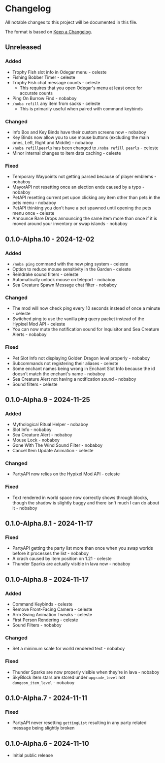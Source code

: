 # Changelog

All notable changes to this project will be documented in this file.

The format is based on [Keep a Changelog](https://keepachangelog.com/en/1.0.0/).

## Unreleased

### Added

- Trophy Fish slot info in Odegar menu - celeste
- Fishing Bobber Timer - celeste
- Trophy Fish chat message counts - celeste
  - This requires that you open Odegar's menu at least once for accurate counts
- Ping On Burrow Find - nobaboy
- `/noba refill` any item from sacks - celeste
  - This is primarily useful when paired with command keybinds

### Changed

- Info Box and Key Binds have their custom screens now - nobaboy
- Key Binds now allow you to use mouse buttons (excluding the main ones, Left, Right and Middle) - nobaboy
- `/noba refillpearls` has been changed to `/noba refill pearls` - celeste
- Minor internal changes to item data caching - celeste

### Fixed

- Temporary Waypoints not getting parsed because of player emblems - nobaboy
- MayorAPI not resetting once an election ends caused by a typo - nobaboy
- PetAPI resetting current pet upon clicking any item other than pets in the pets menu - nobaboy
- PetAPI thinking you don't have a pet spawned until opening the pets menu once - celeste
- Announce Rare Drops announcing the same item more than once if it is moved around your inventory or swap islands - nobaboy

## 0.1.0-Alpha.10 - 2024-12-02

### Added

- `/noba ping` command with the new ping system - celeste
- Option to reduce mouse sensitivity in the Garden - celeste
- Reindrake sound filters - celeste
- Automatically unlock mouse on teleport - nobaboy
- Sea Creature Spawn Message chat filter - nobaboy

### Changed

- The mod will now check ping every 10 seconds instead of once a minute - celeste
- Switched ping to use the vanilla ping query packet instead of the Hypixel Mod API - celeste
- You can now mute the notification sound for Inquisitor and Sea Creature Alerts - nobaboy

### Fixed

- Pet Slot Info not displaying Golden Dragon level properly - nobaboy
- Subcommands not registering their aliases - celeste
- Some enchant names being wrong in Enchant Slot Info because the id doesn't match the enchant's name - nobaboy
- Sea Creature Alert not having a notification sound - nobaboy
- Sound filters - celeste

## 0.1.0-Alpha.9 - 2024-11-25

### Added

- Mythological Ritual Helper - nobaboy
- Slot Info - nobaboy
- Sea Creature Alert - nobaboy
- Mouse Lock - nobaboy
- Gone With The Wind Sound Filter - nobaboy
- Cancel Item Update Animation - celeste

### Changed

- PartyAPI now relies on the Hypixel Mod API - celeste

### Fixed

- Text rendered in world space now correctly shows through blocks, though the shadow is slightly buggy and there isn't much I can do about it - nobaboy

## 0.1.0-Alpha.8.1 - 2024-11-17

### Fixed

- PartyAPI getting the party list more than once when you swap worlds before it processes the list - nobaboy
- A crash caused by item position on 1.21 - celeste
- Thunder Sparks are actually visible in lava now - nobaboy

## 0.1.0-Alpha.8 - 2024-11-17

### Added

- Command Keybinds - celeste
- Remove Front-Facing Camera - celeste
- Arm Swing Animation Tweaks - celeste
- First Person Rendering - celeste
- Sound Filters - nobaboy

### Changed

- Set a minimum scale for world rendered text - nobaboy

### Fixed

- Thunder Sparks are now properly visible when they're in lava - nobaboy
- SkyBlock item stars are stored under `upgrade_level` not `dungeon_item_level` - nobaboy

## 0.1.0-Alpha.7 - 2024-11-11

### Fixed

- PartyAPI never resetting `gettingList` resulting in any party related message being slightly broken

## 0.1.0-Alpha.6 - 2024-11-10

- Initial public release